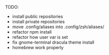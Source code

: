 TODO:
- install public repositories
- install private repositories
- move .config/aliases into .config/zsh/aliases/
- refactor npm install
- refactor how user var is set
- fix gnome-terminal dracula theme install
- homebrew work properly
